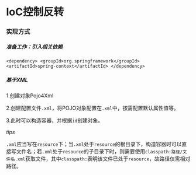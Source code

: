 # IoC控制反转

### 实现方式
##### 准备工作：引入相关依赖
`
<dependency>
<groupId>org.springframework</groupId>
<artifactId>spring-context</artifactId>
</dependency>
`
##### 基于XML

1.创建对象Pojo4Xml

2.创建配置文件`.xml`，将POJO对象配置在`.xml`中，按需配置默认属性值等。

3.此时可以构造容器，并根据`id`创建对象。

*tips*

`.xml`应当写在`resource`下；当`.xml`处于`resource`的根目录下，构造容器时可以直接写文件名；若`.xml`处于`resource`的子目录下时，则需要使用`classpath:路径/文件名.xml`获取文件，其中`classpath:`表明该文件已处于`resource`，故路径仅需相对路径。
